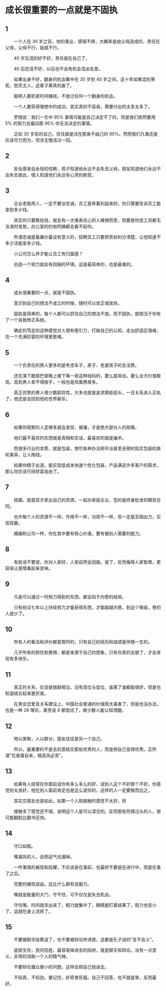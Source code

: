 # 成长很重要的一点就是不固执

## 1

　　一个人在 30 岁之前，他的事业、感情不顺，大概率是由父母造成的，责任在父母，父母不行，娃就不行。

　　40 岁后混的好不好，责任就在自己了。

　　40 后还混不好，以后也不会有机会混出名堂。

　　如果出身不好，翻身的机会集中在 30 岁到 40 岁之间，这十年如果混吃等死、怨天尤人，这辈子算真的废了。

　　聪明人要抓紧时间赚钱，不放过任何一个翻身的机会。

　　一个人要获得理想中的成功，其实真的不容易，需要付出的太多太多了。

　　罗翔说：我们一生中 95% 事情可能是自己决定不了的，但是我们依然要用 5% 的努力去撬动那 95% 你无法决定的事情。

　　正如 30 岁前的自己，往往就是活在那身不由己的 95%。然而我们凡事还是应该尽力而为，但求无愧活过一回。

## 2

　　安全感来自永恒的信赖，孩子知道他永远不会失去父母，朋友知道他们永远不会失去彼此，情人知道他们永远有心灵的默契。

## 3

　　企业老板用人，一定不要谈忠诚，员工是奔着利益来的，你只需要告诉员工能拿到多少钱。

　　其实你只要敢给钱，就会有一大堆表忠心的人蜂拥而至，但要是你连工资都无法准时发放，办公室的扫地阿姨都会看不起你。

　　所谓忠诚是最廉价最没有意义的，招聘员工只要把责权利分清楚，让他知道干多少活能拿多少钱。

　　小公司怎么样才能让员工有归属感？

　　创造一个努力就会有回报的环境。这是最简单的，也是最难的。

## 4

　　成长很重要的一点，就是不固执。

　　意识到自己的想法不成立的时候，随时可以改正或放弃。

　　固执是简单的，每个人都可以抓住自己的想法不放。而不固执，就相当于你有了一个自我修正系统。

　　确定的笃定的这种感觉对人很有吸引力，打破自己的认知，走出舒适区很难，在一个充满巨婴的环境里更难。

## 5

　　一个负责任的男人更多的是考虑车子，房子、老婆孩子的生活费。

　　还在演下跪扇巴掌晚上楼下等一夜这种戏码的，要么是屌丝。要么女方价值极高，高到男人舍不得放手，一般也是凤凰男居多。

　　真正优质的男人很少跪舔异性，大多也就是追求期低低头，一旦关系进入正轨了，他还是会回到他的世界厮杀。

## 6

　　如果你观察的人足够多就会发现，被骗，才是绝大部分人的刚需。

　　他们最不喜欢的东西就是真相和实话，最喜欢的就是骗术。

　　而很多行业的本质，就是包装，想尽各种办法把平淡甚至丑陋的现实包装的美轮美奂，让人掏钱。

　　如果你精于此道，能实现低成本快速个性化包装，产品满足许多客户的需求，那么你应该已经财富自由了。

## 7

　　结婚，就是双方拿出自己的资源，一起办家庭企业，签的是终身批发的期货合同。

　　也许每个人的资源不一样，作用不一样，功效不一样，但一定是互相出力，实现双赢。

　　婚姻和公司一样，你在其中要有核心价值，要有被别人需要的能力。

## 8

　　有些话不要提，你对人家好，人家自然会回报。提了，反而侮辱人家智商，更容易让感情看起来变味。

## 9

　　凡是可以通过一时努力得到的东西，都会陷于内卷的结局。

　　只有经过七年以上持续努力才能获得东西，才能超越内卷。到这个等级，卷的人就少了。

## 10

　　所有人的看法和评价都是暂时的，只有自己的经历和成绩是伴随一生的。

　　几乎所有的担忧和畏惧，都是来源于自己的想象，只有你真的去做了，才会发现有多快乐。

## 11

　　真正的关系，应该是旗鼓相当，没有高位与低位，谁离了谁都能很好，但是也知道结合起来更厉害。

　　在男女恋爱及关系建设上，中国社会普通的价值观太毒害了，但是也没办法，也是一种 28 理论，甚至说 8 都低估了，极少数人能认知清醒。

## 12

　　物以类聚，人以群分，朋友往往是另一个自己。

　　所以，最重要的不是去刻意结交那些优秀的人，而是把自己变得优秀。正所谓“花香蝶自来，梧高凤必至”。

## 13

　　如果有人经常在你面前说你有多么多么的好、说别人这个不好那个不好，你感觉别太良好，他在别人面前肯定也是这么说你的，这样的人一定要敬而远之。

　　其实交朋友也是如此，如果一个人刚接触时感觉不太好，但

　　接触多了感觉还不错，说明这个人是可以深交的。反而那些热情过头的人，很可能翻脸比翻书还快。

## 14

　　守口如瓶。

　　嘴漏风的人，会把运气也漏掉。

　　一件事情的展现和炫耀，不应该是在事前，也最好不要是在进行中，而是在事了之后。

　　完整的展现成品，这比什么都有说服力。

　　嘴就是能量的大门，守不住，可不仅仅是失去机会。

　　守住嘴，时间就空出来了，精力就集中了，眼睛能盯着结果了，阻力也变小了，运就在身上流转了。

## 15

　　不要被聊天给葬送了，也不要被辩论所诱惑，这都是孔子说的“言不及义”。

　　底层生存，民间百姓，最容易掉进去的陷阱，就是聊天和辩论。没有一点意义，非常的消耗一个人的精气神。

　　不要辩论庸众屑小的问题，这样会把自己绕进去。

　　不较真，不较劲，要记住，好奇害死猫。自己不回答，也不就是笨，反而最好。